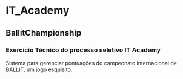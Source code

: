 # IT_Academy
 ## BallitChampionship
 ### Exercício Técnico do processo seletivo IT Academy
 
 Sistema para gerenciar pontuações do campeonato internacional de BALLIT, um jogo esquisito.

